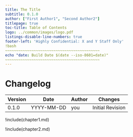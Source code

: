 ```yaml
---
title: The Title
subtitle: 0.1.0
author: ["First Author1", "Second Author2"]
titlepage: true
toc-title: Table of Contents
logo: ../common/images/logo.pdf
listings-disable-line-numbers: true
footer-left: 'Highly Confidential: X and Y Staff Only'
!bash
~~~~~~~~~~~~~~~~~~~~~~~~~~~~~~~~~~~~~~~~~~~
echo "date: Build Date $(date --iso-8601=date)"
~~~~~~~~~~~~~~~~~~~~~~~~~~~~~~~~~~~~~~~~~~~
---
```


# Changelog

<!-- Don't forget to adjust the version in the document subtitle -->

| Version | Date | Author | Changes |
| ------- | ---- | ------ | ------- |
| 0.1.0 | YYYY-MM-DD | you | Initial Revision |

!include(chapter1.md)

!include(chapter2.md)
